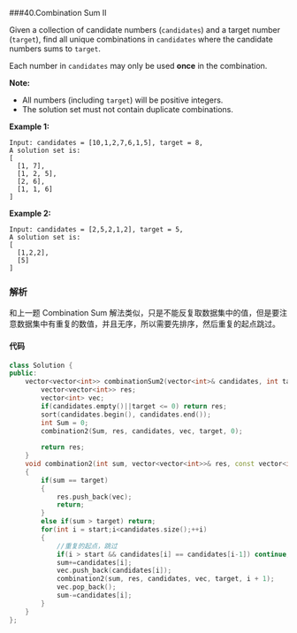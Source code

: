 ###40.Combination Sum II

Given a collection of candidate numbers (`candidates`) and a target number (`target`), find all unique combinations in `candidates` where the candidate numbers sums to `target`.

Each number in `candidates` may only be used **once** in the combination.

**Note:**

- All numbers (including `target`) will be positive integers.
- The solution set must not contain duplicate combinations.

**Example 1:**

```
Input: candidates = [10,1,2,7,6,1,5], target = 8,
A solution set is:
[
  [1, 7],
  [1, 2, 5],
  [2, 6],
  [1, 1, 6]
]

```

**Example 2:**

```
Input: candidates = [2,5,2,1,2], target = 5,
A solution set is:
[
  [1,2,2],
  [5]
]
```

### 解析

和上一题 Combination Sum 解法类似，只是不能反复取数据集中的值，但是要注意数据集中有重复的数值，并且无序，所以需要先排序，然后重复的起点跳过。

#### 代码

```c++
class Solution {
public:
    vector<vector<int>> combinationSum2(vector<int>& candidates, int target) {
        vector<vector<int>> res;
        vector<int> vec;
        if(candidates.empty()||target <= 0) return res;
        sort(candidates.begin(), candidates.end());
        int Sum = 0;
        combination2(Sum, res, candidates, vec, target, 0);
    
        return res;
    }
    void combination2(int sum, vector<vector<int>>& res, const vector<int>& candidates, vector<int>& vec, const int target, int start)
    {
        if(sum == target)
        {
            res.push_back(vec);
            return;
        }
        else if(sum > target) return;
        for(int i = start;i<candidates.size();++i)
        {
        	//重复的起点，跳过
            if(i > start && candidates[i] == candidates[i-1]) continue;
            sum+=candidates[i];
            vec.push_back(candidates[i]);
            combination2(sum, res, candidates, vec, target, i + 1);
            vec.pop_back();
            sum-=candidates[i];
        }
    }
};
```

